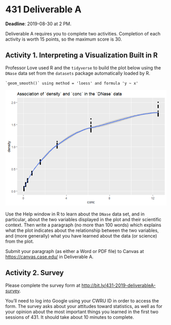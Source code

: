 431 Deliverable A
================

**Deadline**: 2019-08-30 at 2 PM.

Deliverable A requires you to complete two activities. Completion of each activity is worth 15 points, so the maximum score is 30.

## Activity 1. Interpreting a Visualization Built in R

Professor Love used R and the `tidyverse` to build the plot below using
the `DNase` data set from the `datasets` package automatically loaded by
R.

    `geom_smooth()` using method = 'loess' and formula 'y ~ x'

![](README_files/figure-gfm/unnamed-chunk-1-1.png)<!-- -->

Use the Help window in R to learn about the `DNase` data set, and in
particular, about the two variables displayed in the plot and their
scientific context. Then write a paragraph (no more than 100 words)
which explains what the plot indicates about the relationship between
the two variables, and (more generally) what you have learned about the
data (or science) from the plot.

Submit your paragraph (as either a Word or PDF file) to Canvas at
<https://canvas.case.edu/> in Deliverable A.

## Activity 2. Survey

Please complete the survey form at
<http://bit.ly/431-2019-deliverableA-survey>. 

You’ll need to log into Google using your CWRU ID in order to access the form. 
The survey asks about your attitudes toward statistics, as well as for your opinion
about the most important things you learned in the first two sessions of
431. It should take about 10 minutes to complete.
